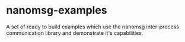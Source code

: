 # nanomsg-examples

A set of ready to build examples which use the nanomsg inter-process communication library and demonstrate it's capabilities.
